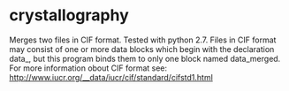 crystallography
===============

Merges two files in CIF format. Tested with python 2.7.
Files in CIF format may consist of one or more data blocks which begin with the declaration data_, but
this program binds them to only one block named data_merged.
For more information obout CIF format see:
http://www.iucr.org/__data/iucr/cif/standard/cifstd1.html